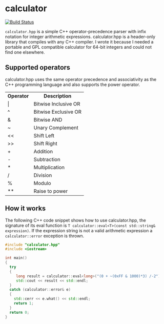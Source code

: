 calculator
==========
[![Build Status](https://travis-ci.org/kimwalisch/calculator.png)](https://travis-ci.org/kimwalisch/calculator)

```calculator.hpp``` is a simple C++ operator-precedence parser with
infix notation for integer arithmetic expressions. calculator.hpp is a
header-only library that compiles with any C++ compiler. I wrote it
because I needed a portable and GPL compatible calculator for 64-bit
integers and could not find one elsewhere.

## Supported operators

calculator.hpp uses the same operator precedence and associativity as
the C++ programming language and also supports the power operator.

<table>
  <tr align="center">
    <td><b>Operator</b></td>
    <td><b>Description</b></td>
  </tr>
  <tr align="left">
    <td>|</td>
    <td>Bitwise Inclusive OR</td>
  </tr>
  <tr align="left">
    <td>^</td>
    <td>Bitwise Exclusive OR</td>
  </tr>
  <tr align="left">
    <td>&</td>
    <td>Bitwise AND</td>
  </tr>
  <tr align="left">
    <td>~</td>
    <td>Unary Complement </td>
  </tr>
  <tr align="left">
    <td>&lt;&lt;</td>
    <td>Shift Left</td>
  </tr>
  <tr align="left">
    <td>&gt;&gt;</td>
    <td>Shift Right</td>
  </tr>
  <tr align="left">
    <td>+</td>
    <td>Addition</td>
  </tr>
  <tr align="left">
    <td>-</td>
    <td>Subtraction</td>
  </tr>
  <tr align="left">
    <td>*</td>
    <td>Multiplication</td>
  </tr>
  <tr align="left">
    <td>/</td>
    <td>Division</td>
  </tr>
  <tr align="left">
    <td>%</td>
    <td>Modulo</td>
  </tr>
  <tr align="left">
    <td>**</td>
    <td>Raise to power</td>
  </tr>
</table>

## How it works

The following C++ code snippet shows how to use calculator.hpp, the
signature of its eval function is
```T calculator::eval<T>(const std::string& expression)```.
If the expression string is not a valid arithmetic expression a
```calculator::error``` exception is thrown.

```C++
#include "calculator.hpp"
#include <iostream>

int main()
{
  try
  {
     long result = calculator::eval<long>("(0 + ~(0xFF & 1000)*3) /-2");
     std::cout << result << std::endl;
  }
  catch (calculator::error& e)
  {
    std::cerr << e.what() << std::endl;
    return 1;
  }
  return 0;
}
```
